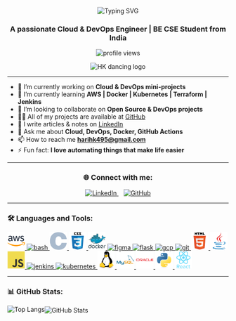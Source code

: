 <p align="center">   
  <img src="https://readme-typing-svg.herokuapp.com?font=Fira+Code&weight=600&size=28&pause=1000&color=0E75B6&center=true&vCenter=true&width=700&lines=Hi+👋,+I'm+Kizhakanchery+Hari+Krishna;Cloud+%26+DevOps+Engineer;BE+CSE+Student;Always+learning+new+things+🚀" alt="Typing SVG" /> 
</p>  

<h3 align="center">A passionate Cloud & DevOps Engineer | BE CSE Student from India</h3>  

<p align="center">    
  <img src="https://komarev.com/ghpvc/?username=harihk082005&label=Profile%20views&color=0e75b6&style=flat" alt="profile views" />  
</p>  

<!-- Dancing HK logo -->
<p align="center">
  <img src="https://raw.githubusercontent.com/Harihk082005/Harihk082005/main/assets/hk-ghgifdance.svg" 
       width="160" height="160" alt="HK dancing logo" />
</p>

---

- 🔭 I’m currently working on **Cloud & DevOps mini-projects**  
- 🌱 I’m currently learning **AWS | Docker | Kubernetes | Terraform | Jenkins**  
- 👯 I’m looking to collaborate on **Open Source & DevOps projects**  
- 👨‍💻 All of my projects are available at [GitHub](https://github.com/Harihk082005)  
- 📝 I write articles & notes on [LinkedIn](https://www.linkedin.com/in/harikrishna-r08/)  
- 💬 Ask me about **Cloud, DevOps, Docker, GitHub Actions**  
- 📫 How to reach me **harihk495@gmail.com**  
- ⚡ Fun fact: **I love automating things that make life easier**  

---

<h3 align="center">🌐 Connect with me:</h3> 
<p align="center">   
  <a href="https://www.linkedin.com/in/harikrishna-r08/" target="_blank">     
    <img src="https://media.giphy.com/media/3o7aCTfyhYawdOXcFW/giphy.gif" alt="LinkedIn" width="50" height="50"/>   
  </a>   
  &nbsp;&nbsp;   
  <a href="https://github.com/Harihk082005" target="_blank">     
    <img src="https://media.giphy.com/media/kH1DBkPNyZPOk0BxrM/giphy.gif" alt="GitHub" width="50" height="50"/>   
  </a> 
</p>  

---

<h3 align="left">🛠️ Languages and Tools:</h3>  
<p align="left">  
  <a href="https://aws.amazon.com" target="_blank"> <img src="https://raw.githubusercontent.com/devicons/devicon/master/icons/amazonwebservices/amazonwebservices-original-wordmark.svg" alt="aws" width="40" height="40"/> </a>  
  <a href="https://www.gnu.org/software/bash/" target="_blank"> <img src="https://www.vectorlogo.zone/logos/gnu_bash/gnu_bash-icon.svg" alt="bash" width="40" height="40"/> </a>  
  <a href="https://www.cprogramming.com/" target="_blank"> <img src="https://raw.githubusercontent.com/devicons/devicon/master/icons/c/c-original.svg" alt="c" width="40" height="40"/> </a>  
  <a href="https://www.w3schools.com/css/" target="_blank"> <img src="https://raw.githubusercontent.com/devicons/devicon/master/icons/css3/css3-original-wordmark.svg" alt="css3" width="40" height="40"/> </a>  
  <a href="https://www.docker.com/" target="_blank"> <img src="https://raw.githubusercontent.com/devicons/devicon/master/icons/docker/docker-original-wordmark.svg" alt="docker" width="40" height="40"/> </a>  
  <a href="https://www.figma.com/" target="_blank"> <img src="https://www.vectorlogo.zone/logos/figma/figma-icon.svg" alt="figma" width="40" height="40"/> </a>  
  <a href="https://flask.palletsprojects.com/" target="_blank"> <img src="https://www.vectorlogo.zone/logos/pocoo_flask/pocoo_flask-icon.svg" alt="flask" width="40" height="40"/> </a>  
  <a href="https://cloud.google.com" target="_blank"> <img src="https://www.vectorlogo.zone/logos/google_cloud/google_cloud-icon.svg" alt="gcp" width="40" height="40"/> </a>  
  <a href="https://git-scm.com/" target="_blank"> <img src="https://www.vectorlogo.zone/logos/git-scm/git-scm-icon.svg" alt="git" width="40" height="40"/> </a>  
  <a href="https://www.w3.org/html/" target="_blank"> <img src="https://raw.githubusercontent.com/devicons/devicon/master/icons/html5/html5-original-wordmark.svg" alt="html5" width="40" height="40"/> </a>  
  <a href="https://www.java.com" target="_blank"> <img src="https://raw.githubusercontent.com/devicons/devicon/master/icons/java/java-original.svg" alt="java" width="40" height="40"/> </a>  
  <a href="https://developer.mozilla.org/en-US/docs/Web/JavaScript" target="_blank"> <img src="https://raw.githubusercontent.com/devicons/devicon/master/icons/javascript/javascript-original.svg" alt="javascript" width="40" height="40"/> </a>  
  <a href="https://www.jenkins.io" target="_blank"> <img src="https://www.vectorlogo.zone/logos/jenkins/jenkins-icon.svg" alt="jenkins" width="40" height="40"/> </a>  
  <a href="https://kubernetes.io" target="_blank"> <img src="https://www.vectorlogo.zone/logos/kubernetes/kubernetes-icon.svg" alt="kubernetes" width="40" height="40"/> </a>  
  <a href="https://www.linux.org/" target="_blank"> <img src="https://raw.githubusercontent.com/devicons/devicon/master/icons/linux/linux-original.svg" alt="linux" width="40" height="40"/> </a>  
  <a href="https://www.mysql.com/" target="_blank"> <img src="https://raw.githubusercontent.com/devicons/devicon/master/icons/mysql/mysql-original-wordmark.svg" alt="mysql" width="40" height="40"/> </a>  
  <a href="https://www.oracle.com/" target="_blank"> <img src="https://raw.githubusercontent.com/devicons/devicon/master/icons/oracle/oracle-original.svg" alt="oracle" width="40" height="40"/> </a>  
  <a href="https://www.python.org" target="_blank"> <img src="https://raw.githubusercontent.com/devicons/devicon/master/icons/python/python-original.svg" alt="python" width="40" height="40"/> </a>  
  <a href="https://reactjs.org/" target="_blank"> <img src="https://raw.githubusercontent.com/devicons/devicon/master/icons/react/react-original-wordmark.svg" alt="react" width="40" height="40"/> </a>  
</p>  

---

<h3 align="left">📊 GitHub Stats:</h3>  
<p>   
  <img align="left" src="https://github-readme-stats.vercel.app/api/top-langs?username=harihk082005&show_icons=true&locale=en&layout=compact&theme=radical" alt="Top Langs" /> 
</p>  
<p>   
  <img align="center" src="https://github-readme-stats.vercel.app/api?username=harihk082005&show_icons=true&locale=en&theme=radical" alt="GitHub Stats" /> 
</p>  
